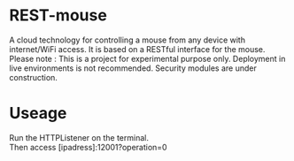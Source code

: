 REST-mouse
==========

A cloud technology for controlling a mouse from any device with internet/WiFi access. 
It is based on a RESTful interface for the mouse.
Please note : This is a project for experimental purpose only. Deployment in live environments is not recommended. Security modules are under construction.

<h1> Useage </h1>
Run the HTTPListener on the terminal.
<br />
Then access [ipadress]:12001?operation=0
